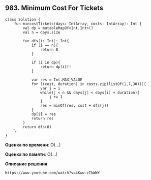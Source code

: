 ## 983. Minimum Cost For Tickets


```
class Solution {
    fun mincostTickets(days: IntArray, costs: IntArray): Int {
        val dp = mutableMapOf<Int,Int>()
        val n = days.size

        fun dfs(i: Int): Int{
            if (i == n){
                return 0
            }

            if (i in dp){
                return dp[i]!!
            }

            var res = Int.MAX_VALUE
            for ((cost, duration) in costs.zip(listOf(1,7,30))){
                var j = i
                while(j < n && days[j] < days[i] + duration){
                    j += 1
                }
                res = minOf(res, cost + dfs(j))
            }
            dp[i] = res
            return res
        }
        return dfs(0)
    }
}

```

**Оценка по времени**: О(...)


**Оценка по памяти**: О(...)


**Описание решения**
```
https://www.youtube.com/watch?v=4Kww-zIkWWY

```